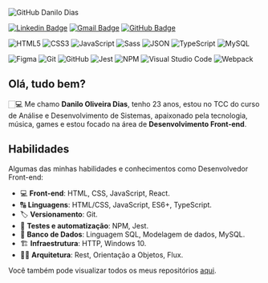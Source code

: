 <!-- Info repo -->
<p align="left">
	<img alt="GitHub Danilo Dias" src="https://img.shields.io/badge/GitHub-DaniloDias-success?style=plastic&color=success" title="GitHub Jeferson Lucas" />
</p>

<!-- Social Networks -->
<p align="left">
	<a href="linkedin.com/in/danilo-oliveira-dias-206193142/" target="_black"><img alt="Linkedin Badge" src="https://img.shields.io/badge/-Danilo%20Dias-blue?&style=plastic&logo=Linkedin&logoColor=white" title="Linkedin Badge" /></a>
	<a href="mailto:danilolive30@hotmail.com" target="_black"><img alt="Gmail Badge" src="https://img.shields.io/badge/-danilolive30-c14438?&style=plastic&logo=Gmail&logoColor=white" title="Gmail Badge" /></a>
	<a href="https://github.com/DaniloD30" target="_black"><img alt="GitHub Badge" src="https://img.shields.io/badge/-DaniloD30-fff?fff&style=plastic&logo=github&logoColor=black" title="GitHub Badge" /></a>
</p>

<!-- Languages, libs and frameworks -->
<p align="left">
	<img alt="HTML5" src="https://img.shields.io/badge/-HTML-fff?style=plastic&logo=HTML5" title="HTML5" />
	<img alt="CSS3" src="https://img.shields.io/badge/-CSS-fff?style=plastic&logo=CSS3&logoColor=1572B6" title="CSS3" />
	<img alt="JavaScript" src="https://img.shields.io/badge/-JavaScript-fff?fff&style=plastic&logo=javascript&logoColor=f7ab00" title="JavaScript" />
	<img alt="Sass" src="https://img.shields.io/badge/-Sass-ffffff?style=plastic&logo=sass" title="Sass" />
	<img alt="JSON" src="https://img.shields.io/badge/-JSON-fff?style=plastic&logo=json&logoColor=1a1a1a" title="JSON" />
	<img alt="TypeScript" src="https://img.shields.io/badge/-TypeScript-fff?style=plastic&logo=typescript" title="TypeScript" />
	<img alt="MySQL" src="https://img.shields.io/badge/-MySQL-fff?style=plastic&logoColor=00758f&logo=mysql" title="MySQL" />
</p>

<!-- Tools Front-end -->
<p align="left">
	<img alt="Figma" src="https://img.shields.io/badge/-Figma-fff?fff&style=plastic&logo=figma" title="Figma" />
	<img alt="Git" src="https://img.shields.io/badge/-Git-fff?style=plastic&logo=git" title="Git" />
	<img alt="GitHub" src="https://img.shields.io/badge/-GitHubPages-fff?style=plastic&logo=github&logoColor=333333" title="GitHub" />
	<img alt="Jest" src="https://img.shields.io/badge/-Jest-fff?style=plastic&logo=jest&logoColor=944058" title="Jest" />
	<img alt="NPM" src="https://img.shields.io/badge/-NPM-fff?style=plastic&logo=npm" title="NPM" />
	<img alt="Visual Studio Code" src="https://img.shields.io/badge/-Visual%20Studio%20Code-fff?style=plastic&logo=visual-studio-code&logoColor=007ACC" title="Visual Studio Code" />
	<img alt="Webpack" src="https://img.shields.io/badge/-Webpack-fff?style=plastic&logo=webpack&logoColor=1b74ba" title="Webpack" />
</p>

## Olá, tudo bem?

🏻‍💻 Me chamo **Danilo Oliveira Dias**, tenho 23 anos, estou no TCC do curso  de Análise e Desenvolvimento de Sistemas, apaixonado pela tecnologia, música, games e estou focado na área de **Desenvolvimento Front-end**.


## Habilidades 

<!-- Skills -->
Algumas das minhas habilidades e conhecimentos como Desenvolvedor Front-end:
- 💻 **Front-end**: HTML, CSS, JavaScript, React.
- 🔠 **Linguagens**: HTML/CSS, JavaScript, ES6+, TypeScript.
- 🏷️ **Versionamento**: Git.
- 🧪 **Testes e automatização**: NPM, Jest.
- 🎲 **Banco de Dados**: Linguagem SQL, Modelagem de dados, MySQL.
- 🏗️ **Infraestrutura**: HTTP, Windows 10.
- 👷🏻 **Arquitetura**: Rest, Orientação a Objetos, Flux.


Você também pode visualizar todos os meus repositórios [aqui](https://github.com/DaniloD30?tab=repositories&q=&type=source&language=).
